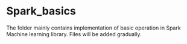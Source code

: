 # Spark_basics
The folder mainly contains implementation of basic operation in Spark Machine learning library. Files will be added gradually.
